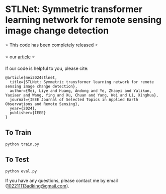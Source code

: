 # STLNet: Symmetric transformer learning network for remote sensing image change detection

⭐ This code has been completely released ⭐ 

⭐ our [article](https://doi.org/10.1109/JSTARS.2024.3519305) ⭐ 

If our code is helpful to you, please cite:

```
@article{mei2024stlnet,
  title={STLNet: Symmetric transformer learning network for remote sensing image change detection},
  author={Mei, Liye and Huang, Andong and Ye, Zhaoyi and Yalikun, Yaxiaer and Wang, Ying and Xu, Chuan and Yang, Wei and Li, Xinghua},
  journal={IEEE Journal of Selected Topics in Applied Earth Observations and Remote Sensing},
  year={2024},
  publisher={IEEE}
}
```

## To Train 

 ```
python train.py 
 ```

## To Test
 ```
python eval.py 
 ```





If you have any questions, please contact me by email (102211113adking@gmail.com).
